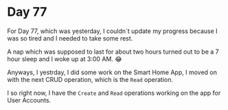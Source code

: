# Day 77

For Day 77, which was yesterday, I couldn`t update my progress because I was so tired and I needed to take some rest.

A nap which was supposed to last for about two hours turned out to be a 7 hour sleep and I woke up at 3:00 AM. 😂

Anyways, I yestrday, I did some work on the Smart Home App, I moved on with the next CRUD operation, which is the `Read` operation.

I so right now, I have the `Create` and `Read` operations working on the app for User Accounts.
